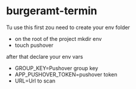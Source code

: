 # burgeramt-termin

Tu use this first zou need to create your env folder
- on the root of the project mkdir env
- touch pushover 

after that declare your env vars
- GROUP_KEY=Pushover group key
- APP_PUSHOVER_TOKEN=pushover token 
- URL=Url to scan
